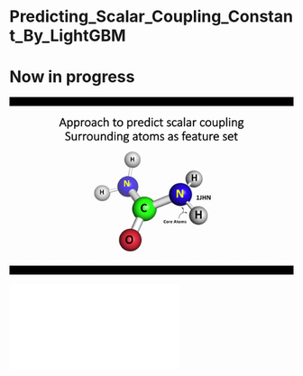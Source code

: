 # Predicting_Scalar_Coupling_Constant_By_LightGBM

# Now in progress

![predicting_scalar_coupling_approach](predicting_scalar_coupling_approach.gif)

![presentation](Predicting_Scalar_Coupling_Constant.pdf)

